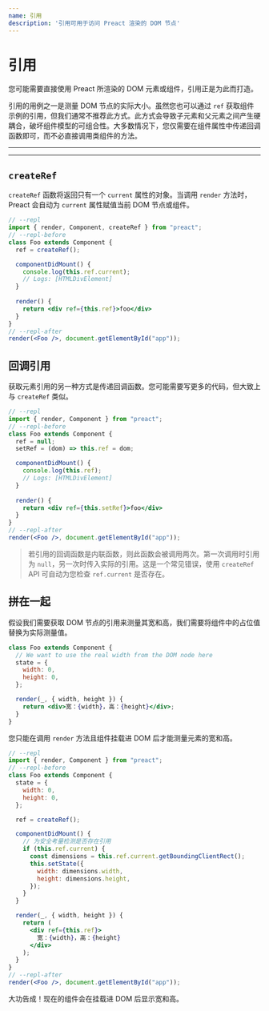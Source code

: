 ```yaml
---
name: 引用
description: '引用可用于访问 Preact 渲染的 DOM 节点'
---
```


# 引用

您可能需要直接使用 Preact 所渲染的 DOM 元素或组件，引用正是为此而打造。

引用的用例之一是测量 DOM 节点的实际大小。虽然您也可以通过 `ref` 获取组件示例的引用，但我们通常不推荐此方式。此方式会导致子元素和父元素之间产生硬耦合，破坏组件模型的可组合性。大多数情况下，您仅需要在组件属性中传递回调函数即可，而不必直接调用类组件的方法。

---

<div><toc></toc></div>

---

## `createRef`

`createRef` 函数将返回只有一个 `current` 属性的对象。当调用 `render` 方法时，Preact 会自动为 `current` 属性赋值当前 DOM 节点或组件。

```jsx
// --repl
import { render, Component, createRef } from "preact";
// --repl-before
class Foo extends Component {
  ref = createRef();

  componentDidMount() {
    console.log(this.ref.current);
    // Logs: [HTMLDivElement]
  }
  
  render() {
    return <div ref={this.ref}>foo</div>
  }
}
// --repl-after
render(<Foo />, document.getElementById("app"));
```

## 回调引用

获取元素引用的另一种方式是传递回调函数。您可能需要写更多的代码，但大致上与 `createRef` 类似。

```jsx
// --repl
import { render, Component } from "preact";
// --repl-before
class Foo extends Component {
  ref = null;
  setRef = (dom) => this.ref = dom;

  componentDidMount() {
    console.log(this.ref);
    // Logs: [HTMLDivElement]
  }
  
  render() {
    return <div ref={this.setRef}>foo</div>
  }
}
// --repl-after
render(<Foo />, document.getElementById("app"));
```

> 若引用的回调函数是内联函数，则此函数会被调用两次。第一次调用时引用为 `null`，另一次时传入实际的引用。这是一个常见错误，使用 `createRef` API 可自动为您检查 `ref.current` 是否存在。

## 拼在一起

假设我们需要获取 DOM 节点的引用来测量其宽和高，我们需要将组件中的占位值替换为实际测量值。

```jsx
class Foo extends Component {
  // We want to use the real width from the DOM node here
  state = {
    width: 0,
    height: 0,
  };

  render(_, { width, height }) {
    return <div>宽：{width}，高：{height}</div>;
  }
}
```

您只能在调用 `render` 方法且组件挂载进 DOM 后才能测量元素的宽和高。

```jsx
// --repl
import { render, Component } from "preact";
// --repl-before
class Foo extends Component {
  state = {
    width: 0,
    height: 0,
  };

  ref = createRef();

  componentDidMount() {
    // 为安全考量检测是否存在引用
    if (this.ref.current) {
      const dimensions = this.ref.current.getBoundingClientRect();
      this.setState({
        width: dimensions.width,
        height: dimensions.height,
      });
    }
  }

  render(_, { width, height }) {
    return (
      <div ref={this.ref}>
        宽：{width}，高：{height}
      </div>
    );
  }
}
// --repl-after
render(<Foo />, document.getElementById("app"));
```

大功告成！现在的组件会在挂载进 DOM 后显示宽和高。
